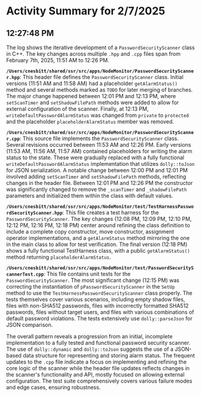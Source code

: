# Activity Summary for 2/7/2025

## 12:27:48 PM
The log shows the iterative development of a `PasswordSecurityScanner` class in C++.  The key changes across multiple `.hpp` and `.cpp` files span from February 7th, 2025, 11:51 AM to 12:26 PM.

**`/Users/cnesbitt/shared/ssr/src/apps/NodeMonitor/PasswordSecurityScanner.hpp`**: This header file defines the `PasswordSecurityScanner` class.  Initial versions (11:51 AM and 11:58 AM) had a placeholder `getAlarmStatus()` method and several methods marked as `TODO` for later merging of branches. The major change happened between 12:01 PM and 12:13 PM, where  `setScanTimer` and `setShadowFilePath` methods were added to allow for external configuration of the scanner. Finally, at 12:13 PM,  `writeDefaultPasswordAlarmStatus` was changed from `private` to `protected` and the placeholder `placeholderAlarmStatus` member was removed.


**`/Users/cnesbitt/shared/ssr/src/apps/NodeMonitor/PasswordSecurityScanner.cpp`**: This source file implements the `PasswordSecurityScanner` class.  Several revisions occurred between 11:53 AM and 12:26 PM.  Early versions (11:53 AM, 11:56 AM, 11:57 AM)  contained placeholders for writing the alarm status to the state.  These were gradually replaced with a fully functional `writeDefaultPasswordAlarmStatus` implementation that utilizes `dolly::toJson` for JSON serialization.  A notable change between 12:00 PM and 12:01 PM involved adding `setScanTimer` and `setShadowFilePath` methods, reflecting changes in the header file. Between 12:01 PM and 12:26 PM the constructor was significantly changed to remove the  `_scanTimer` and `_shadowFilePath` parameters and initialized them within the class with default values.


**`/Users/cnesbitt/shared/ssr/src/apps/NodeMonitor/test/TestHarnessPasswordSecurityScanner.hpp`**: This file creates a test harness for the `PasswordSecurityScanner`. The  key changes (12:08 PM, 12:09 PM, 12:10 PM, 12:12 PM, 12:16 PM, 12:18 PM) center around refining the class definition to include a complete copy constructor, move constructor, assignment operator implementations, and  a `getAlarmStatus` method mirroring the one in the main class to allow for test verification. The final version (12:18 PM) shows a fully functional TestHarness class, with a public `getAlarmStatus()` method returning `placeholderAlarmStatus`.


**`/Users/cnesbitt/shared/ssr/src/apps/NodeMonitor/test/PasswordSecurityScannerTest.cpp`**: This file contains unit tests for the `PasswordSecurityScanner`. The most significant change (12:15 PM) was correcting the instantiation of `pPasswordSecurityScanner` in the `SetUp` method to use the `TestHarnessPasswordSecurityScanner` class properly.  The tests themselves cover various scenarios, including empty shadow files, files with non-SHA512 passwords, files with incorrectly formatted SHA512 passwords, files without target users, and files with various combinations of default password violations.  The tests extensively use `dolly::parseJson` for JSON comparison.


The overall pattern reveals a progression from an initial, incomplete implementation to a fully tested and functional password security scanner.  The use of `dolly::dynamic` and `dolly::toJson` suggests the use of a JSON-based data structure for representing and storing alarm status.  The frequent updates to the `.cpp` file indicate a focus on implementing and refining the core logic of the scanner while the header file updates reflects changes in the scanner's functionality and API, mostly focused on allowing external configuration.  The test suite comprehensively covers various failure modes and edge cases, ensuring robustness.
